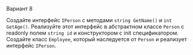 Вариант 8 



Создайте интерфейс `IPerson` с методами `string GetName()` и `int GetAge()`. Реализуйте этот интерфейс в абстрактном классе `Person` с readonly полем `string id` и конструктором с init спецификатором. Создайте класс `Employee`, который наследуется от `Person` и реализует интерфейс `IPerson`.
